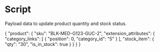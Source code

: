 # Script

Payload data to update product quantity and stock status.

{
  "product": {
    "sku": "BLK-MED-G123-GUC-2",
    "extension_attributes": {
      "category_links": [
        {
          "position": 0,
          "category_id": "5"
        }
      ],
      "stock_item": {
        "qty": "30",
        "is_in_stock": true
      }
    }
  }
}
